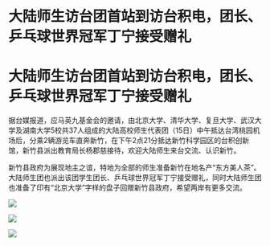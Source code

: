 # 大陆师生访台团首站到访台积电，团长、乒乓球世界冠军丁宁接受赠礼

# 大陆师生访台团首站到访台积电，团长、乒乓球世界冠军丁宁接受赠礼

据台媒报道，应马英九基金会的邀请，由北京大学、清华大学、复旦大学、武汉大学及湖南大学5校共37人组成的大陆高校师生代表团（15日）中午抵达台湾桃园机场后，分乘2辆游览车直奔新竹，在下午2点21分抵达新竹科学园区的台积创新馆，新竹县派出教育局长杨郡慈接待，欢迎大陆师生来台交流、认识新竹。

新竹县政府为展现地主之谊，特地为全部的师生准备新竹在地名产“东方美人茶”。大陆师生团也派出该团学生团长、乒乓球世界冠军丁宁接受赠礼，同时大陆师生团也准备了印有“北京大学”字样的盘子回赠新竹县政府，希望两岸有更多交流。

![](https://inews.gtimg.com/news_bt/OOxkKThJyiGWA1lEpmwQYnbBMPoaFhbNfaQdwSoU1bjk4AA/1000)

![](https://inews.gtimg.com/news_bt/O88ux87QY0jduH4aPLLgpAMh0rwRxFbQePE_DR068Z2dIAA/1000)

![](https://inews.gtimg.com/news_bt/ObtUU7Ip6kfVza09cKR2P-Ni8RjmtM4b4Nn-9lKGfNs6kAA/1000)

